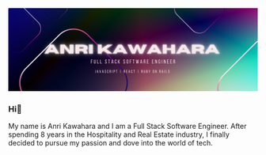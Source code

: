 
<img src="/header.png" alt="header" >

### Hi👋 
My name is Anri Kawahara and I am a Full Stack Software Engineer. After spending 8 years in the Hospitality and Real Estate industry, I finally decided to pursue my passion and dove into the world of tech.